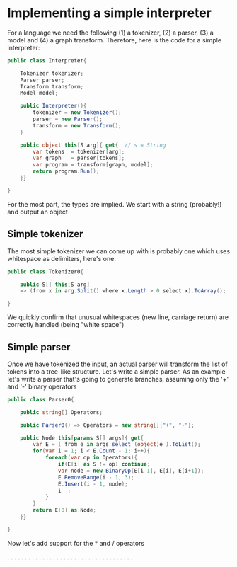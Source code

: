 # Implementing a simple interpreter

For a language we need the following (1) a tokenizer, (2) a parser, (3) a model and (4) a graph transform.
Therefore, here is the code for a simple interpreter:

```cs
public class Interpreter{

    Tokenizer tokenizer;
    Parser parser;
    Transform transform;
    Model model;

    public Interpreter(){
        tokenizer = new Tokenizer();
        parser = new Parser();
        transform = new Transform();
    }

    public object this[S arg]{ get{  // s = String
        var tokens  = tokenizer[arg];
        var graph   = parser[tokens];
        var program = transform[graph, model];
        return program.Run();
    }}

}
```

For the most part, the types are implied. We start with a string (probably!) and output an object

## Simple tokenizer

The most simple tokenizer we can come up with is probably one which uses whitespace as delimiters, here's one:

```cs
public class Tokenizer0{

    public S[] this[S arg]
    => (from x in arg.Split() where x.Length > 0 select x).ToArray();

}
```

We quickly confirm that unusual whitespaces (new line, carriage return) are correctly handled (being "white space")

## Simple parser

Once we have tokenized the input, an actual parser will transform the list of tokens into a tree-like structure. Let's write a simple parser. As an example let's write a parser that's going to generate branches, assuming only the '+' and '-' binary operators

```cs
public class Parser0{

    public string[] Operators;

    public Parser0() => Operators = new string[]{"+", "-"};

    public Node this[params S[] args]{ get{
        var E = ( from e in args select (object)e ).ToList();
        for(var i = 1; i < E.Count - 1; i++){
            foreach(var op in Operators){
                if(E[i] as S != op) continue;
                var node = new BinaryOp(E[i-1], E[i], E[i+1]);
                E.RemoveRange(i - 1, 3);
                E.Insert(i - 1, node);
                i--;
            }
        }
        return E[0] as Node;
    }}

}
```

Now let's add support for the * and / operators

.
.
.
.
.
.
.
.
.
.
.
.
.
.
.
.
.
.
.
.
.
.
.
.
.
.
.
.
.
.
.
.
.
.
.
.
